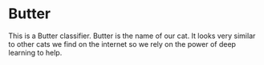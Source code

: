 # Butter

This is a Butter classifier. Butter is the name of our cat. It looks very similar to other cats we find on the internet 
so we rely on the power of deep learning to help.
  